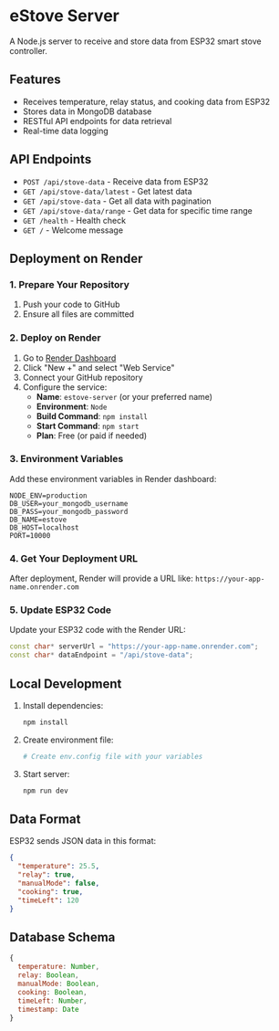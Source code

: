 # eStove Server

A Node.js server to receive and store data from ESP32 smart stove controller.

## Features

- Receives temperature, relay status, and cooking data from ESP32
- Stores data in MongoDB database
- RESTful API endpoints for data retrieval
- Real-time data logging

## API Endpoints

- `POST /api/stove-data` - Receive data from ESP32
- `GET /api/stove-data/latest` - Get latest data
- `GET /api/stove-data` - Get all data with pagination
- `GET /api/stove-data/range` - Get data for specific time range
- `GET /health` - Health check
- `GET /` - Welcome message

## Deployment on Render

### 1. Prepare Your Repository

1. Push your code to GitHub
2. Ensure all files are committed

### 2. Deploy on Render

1. Go to [Render Dashboard](https://dashboard.render.com/)
2. Click "New +" and select "Web Service"
3. Connect your GitHub repository
4. Configure the service:
   - **Name**: `estove-server` (or your preferred name)
   - **Environment**: `Node`
   - **Build Command**: `npm install`
   - **Start Command**: `npm start`
   - **Plan**: Free (or paid if needed)

### 3. Environment Variables

Add these environment variables in Render dashboard:

```
NODE_ENV=production
DB_USER=your_mongodb_username
DB_PASS=your_mongodb_password
DB_NAME=estove
DB_HOST=localhost
PORT=10000
```

### 4. Get Your Deployment URL

After deployment, Render will provide a URL like:
`https://your-app-name.onrender.com`

### 5. Update ESP32 Code

Update your ESP32 code with the Render URL:

```cpp
const char* serverUrl = "https://your-app-name.onrender.com";
const char* dataEndpoint = "/api/stove-data";
```

## Local Development

1. Install dependencies:
   ```bash
   npm install
   ```

2. Create environment file:
   ```bash
   # Create env.config file with your variables
   ```

3. Start server:
   ```bash
   npm run dev
   ```

## Data Format

ESP32 sends JSON data in this format:

```json
{
  "temperature": 25.5,
  "relay": true,
  "manualMode": false,
  "cooking": true,
  "timeLeft": 120
}
```

## Database Schema

```javascript
{
  temperature: Number,
  relay: Boolean,
  manualMode: Boolean,
  cooking: Boolean,
  timeLeft: Number,
  timestamp: Date
}
``` 